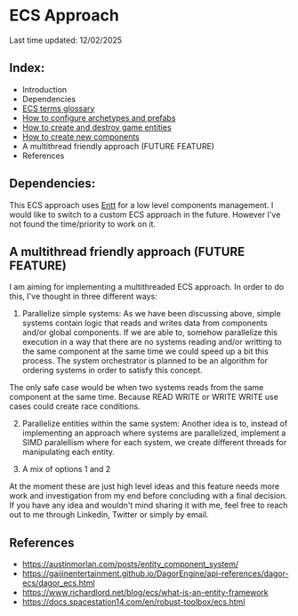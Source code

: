 # ECS Approach
Last time updated: 12/02/2025

## Index:
- Introduction
- Dependencies
- [ECS terms glossary](ecs_terms_glossary.md)
- [How to configure archetypes and prefabs](how_to_configure_archetypes_and_prefabs.md)
- [How to create and destroy game entities](how_to_create_and_destroy_game_entities.md)
- [How to create new components](how_to_create_new_components.md)
- A multithread friendly approach (FUTURE FEATURE)
- References

## Dependencies:
This ECS approach uses [Entt](https://github.com/skypjack/entt) for a low level components management. I would like to switch to a custom ECS approach in the future. However I've not found the time/priority to work on it.

## A multithread friendly approach (FUTURE FEATURE)
I am aiming for implementing a multithreaded ECS approach. In order to do this, I've thought in three different ways:
1. Parallelize simple systems: As we have been discussing above, simple systems contain logic that reads and writes data from components and/or global components. If we are able to, somehow parallelize this execution in a way that there are no systems reading and/or writting to the same component at the same time we could speed up a bit this process. The system orchestrator is planned to be an algorithm for ordering systems in order to satisfy this concept.

The only safe case would be when two systems reads from the same component at the same time. Because READ WRITE or WRITE WRITE use cases could create race conditions.

2. Parallelize entities within the same system: Another idea is to, instead of implementing an approach where systems are parallelized, implement a SIMD paralellism where for each system, we create different threads for manipulating each entity.

3. A mix of options 1 and 2

At the moment these are just high level ideas and this feature needs more work and investigation from my end before concluding with a final decision. If you have any idea and wouldn't mind sharing it with me, feel free to reach out to me through Linkedin, Twitter or simply by email.

## References
- https://austinmorlan.com/posts/entity_component_system/
- https://gaijinentertainment.github.io/DagorEngine/api-references/dagor-ecs/dagor_ecs.html
- https://www.richardlord.net/blog/ecs/what-is-an-entity-framework
- https://docs.spacestation14.com/en/robust-toolbox/ecs.html